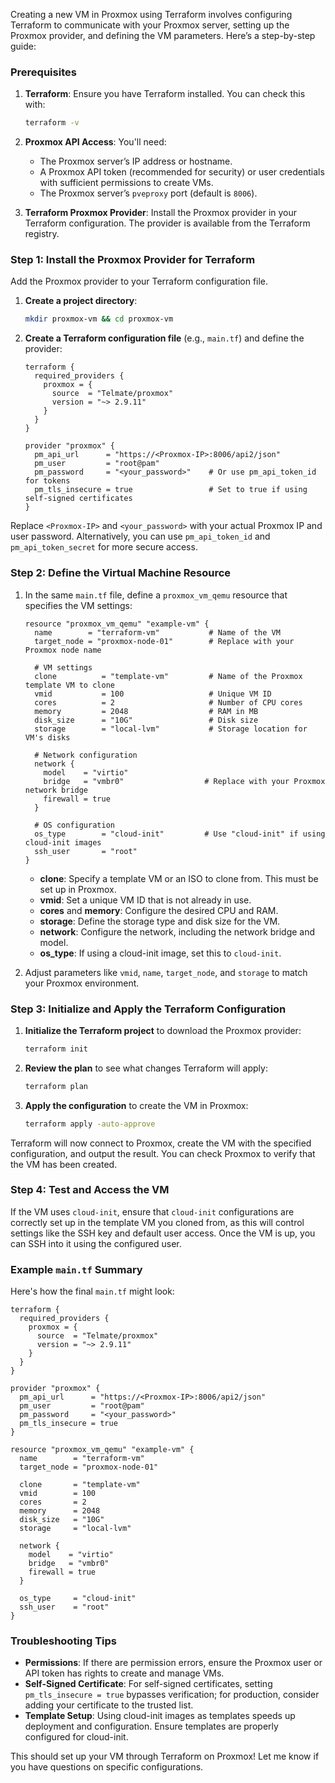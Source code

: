 Creating a new VM in Proxmox using Terraform involves configuring Terraform to communicate with your Proxmox server, setting up the Proxmox provider, and defining the VM parameters. Here’s a step-by-step guide:

### Prerequisites
1. **Terraform**: Ensure you have Terraform installed. You can check this with:
   ```bash
   terraform -v
   ```

2. **Proxmox API Access**: You'll need:
   - The Proxmox server’s IP address or hostname.
   - A Proxmox API token (recommended for security) or user credentials with sufficient permissions to create VMs.
   - The Proxmox server’s `pveproxy` port (default is `8006`).

3. **Terraform Proxmox Provider**: Install the Proxmox provider in your Terraform configuration. The provider is available from the Terraform registry.

### Step 1: Install the Proxmox Provider for Terraform
Add the Proxmox provider to your Terraform configuration file.

1. **Create a project directory**:
   ```bash
   mkdir proxmox-vm && cd proxmox-vm
   ```

2. **Create a Terraform configuration file** (e.g., `main.tf`) and define the provider:
   ```hcl
   terraform {
     required_providers {
       proxmox = {
         source  = "Telmate/proxmox"
         version = "~> 2.9.11"
       }
     }
   }

   provider "proxmox" {
     pm_api_url      = "https://<Proxmox-IP>:8006/api2/json"
     pm_user         = "root@pam"
     pm_password     = "<your_password>"    # Or use pm_api_token_id for tokens
     pm_tls_insecure = true                 # Set to true if using self-signed certificates
   }
   ```

Replace `<Proxmox-IP>` and `<your_password>` with your actual Proxmox IP and user password. Alternatively, you can use `pm_api_token_id` and `pm_api_token_secret` for more secure access.

### Step 2: Define the Virtual Machine Resource
1. In the same `main.tf` file, define a `proxmox_vm_qemu` resource that specifies the VM settings:

   ```hcl
   resource "proxmox_vm_qemu" "example-vm" {
     name        = "terraform-vm"           # Name of the VM
     target_node = "proxmox-node-01"        # Replace with your Proxmox node name

     # VM settings
     clone          = "template-vm"         # Name of the Proxmox template VM to clone
     vmid           = 100                   # Unique VM ID
     cores          = 2                     # Number of CPU cores
     memory         = 2048                  # RAM in MB
     disk_size      = "10G"                 # Disk size
     storage        = "local-lvm"           # Storage location for VM's disks

     # Network configuration
     network {
       model    = "virtio"
       bridge   = "vmbr0"                  # Replace with your Proxmox network bridge
       firewall = true
     }

     # OS configuration
     os_type        = "cloud-init"         # Use "cloud-init" if using cloud-init images
     ssh_user       = "root"
   }
   ```

   - **clone**: Specify a template VM or an ISO to clone from. This must be set up in Proxmox.
   - **vmid**: Set a unique VM ID that is not already in use.
   - **cores** and **memory**: Configure the desired CPU and RAM.
   - **storage**: Define the storage type and disk size for the VM.
   - **network**: Configure the network, including the network bridge and model.
   - **os_type**: If using a cloud-init image, set this to `cloud-init`.

2. Adjust parameters like `vmid`, `name`, `target_node`, and `storage` to match your Proxmox environment.

### Step 3: Initialize and Apply the Terraform Configuration
1. **Initialize the Terraform project** to download the Proxmox provider:
   ```bash
   terraform init
   ```

2. **Review the plan** to see what changes Terraform will apply:
   ```bash
   terraform plan
   ```

3. **Apply the configuration** to create the VM in Proxmox:
   ```bash
   terraform apply -auto-approve
   ```

Terraform will now connect to Proxmox, create the VM with the specified configuration, and output the result. You can check Proxmox to verify that the VM has been created.

### Step 4: Test and Access the VM
If the VM uses `cloud-init`, ensure that `cloud-init` configurations are correctly set up in the template VM you cloned from, as this will control settings like the SSH key and default user access. Once the VM is up, you can SSH into it using the configured user.

### Example `main.tf` Summary

Here's how the final `main.tf` might look:
```hcl
terraform {
  required_providers {
    proxmox = {
      source  = "Telmate/proxmox"
      version = "~> 2.9.11"
    }
  }
}

provider "proxmox" {
  pm_api_url      = "https://<Proxmox-IP>:8006/api2/json"
  pm_user         = "root@pam"
  pm_password     = "<your_password>"
  pm_tls_insecure = true
}

resource "proxmox_vm_qemu" "example-vm" {
  name        = "terraform-vm"
  target_node = "proxmox-node-01"

  clone       = "template-vm"
  vmid        = 100
  cores       = 2
  memory      = 2048
  disk_size   = "10G"
  storage     = "local-lvm"

  network {
    model    = "virtio"
    bridge   = "vmbr0"
    firewall = true
  }

  os_type     = "cloud-init"
  ssh_user    = "root"
}
```

### Troubleshooting Tips
- **Permissions**: If there are permission errors, ensure the Proxmox user or API token has rights to create and manage VMs.
- **Self-Signed Certificate**: For self-signed certificates, setting `pm_tls_insecure = true` bypasses verification; for production, consider adding your certificate to the trusted list.
- **Template Setup**: Using cloud-init images as templates speeds up deployment and configuration. Ensure templates are properly configured for cloud-init.

This should set up your VM through Terraform on Proxmox! Let me know if you have questions on specific configurations.
